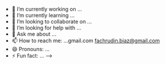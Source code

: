 - 🔭 I’m currently working on ...
- 🌱 I’m currently learning ...
- 👯 I’m looking to collaborate on ...
- 🤔 I’m looking for help with ...
- 💬 Ask me about ...
- 📫 How to reach me: ...gmail.com fachrudin.biaz@gmail.com
- 😄 Pronouns: ...
- ⚡ Fun fact: ...
-->
